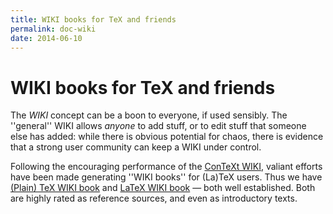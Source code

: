 ```yaml
---
title: WIKI books for TeX and friends
permalink: doc-wiki
date: 2014-06-10
---
```

# WIKI books for TeX and friends




The _WIKI_ concept can be a boon to everyone, if used sensibly.
The ''general'' WIKI allows _anyone_ to add stuff, or to edit
stuff that someone else has added: while there is obvious potential
for chaos, there is evidence that a strong user community can keep a
WIKI under control.


Following the encouraging performance of the 
[ConTeXt WIKI](http://wiki.contextgarden.net/Main_Page), valiant
efforts have been made generating ''WIKI books'' for (La)TeX
users.  Thus we have 
[(Plain) TeX WIKI book](https://en.wikibooks.org/wiki/TeX) and 
[LaTeX WIKI book](https://en.wikibooks.org/wiki/LaTeX)&nbsp;&mdash;
both well established.  Both are highly rated as reference sources,
and even as introductory texts.





